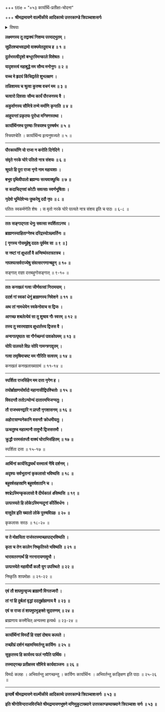 +++
title = "०५३ कार्यार्थि-प्रतीक्षा-चोदना"

+++
**श्रीमद्रामायणे वाल्मीकीये आदिकाव्ये उत्तरकाण्डे त्रिपञ्चाशःसर्गः**


<details><summary>विषयाः</summary>

सीता-शोकेन दिन-चतुष्टयं  
राज्य-कार्याकरणेन दूयता रामेण  
लक्ष्मणं प्रति राज्य-कार्याविमनस्यानर्थ-हेतुत्वे+++(=??)+++ दृष्टान्ततया  
नृगोपाख्यान-निवेदन-पूर्वकं कार्यार्थिनां प्रतीक्षण-चोदना ॥ १ ॥
</details>


**लक्ष्मणस्य तु तद्वाक्यं निशम्य परमाद्भुतम् ।**

**सुप्रीतश्चाभवद्रामो वाक्यमेतदुवाच ह ॥ १ ॥**

**दुर्लभस्त्वीदृशो बन्धुरस्मिन्काले विशेषतः ।**

**यादृशस्त्वं महाबुद्धे मम सौम्य मनोनुगः ॥ २ ॥**

**यच्च मे हृदयं किंचिद्वर्तते शुभलक्षण ।**

**तन्निशामय च श्रुत्वा कुरुष्व वचनं मम ॥ ३ ॥**

**चत्वारो दिवसाः सौम्य कार्यं पौरजनस्य वै ।**

**अकुर्वाणस्य सौमित्रे तन्मे मर्माणि कृन्तति ॥ ४ ॥**

**आहूयन्तां प्रकृतयः पुरोधा मन्त्रिणस्तथा ।**

**कार्यार्थिनश्च पुरुषाः स्त्रियश्च पुरुषर्षभ ॥ ५ ॥**

स्त्रियश्चेति । कार्यार्थिन्य इत्यनुषज्यते ॥ ५ ॥

****

**पौरकार्याणि यो राजा न करोति दिनेदिने ।**

**संवृते नरके घोरे पतितो नात्र संशयः ॥ ६ ॥**

**श्रूयते हि पुरा राजा नृगो नाम महायशाः ।**

**बभूव पृथिवीपालो ब्रह्मण्यः सत्यवाक्छुचिः ॥ ७ ॥**

**स कदाचिद्गवां कोटीः सवत्साः स्वर्णभूषिताः ।**

**नृदेवो भूमिदेवेभ्यः पुष्करेषु ददौ नृपः ॥ ८ ॥**

पतितः स्वकर्मणेति शेषः । स मृतो नरके घोरे पात्यते नात्र संशय इति च पाठः ॥ ६-८ ॥

****

**ततः सङ्गाद्गता धेनुः सवत्सा स्पर्शिताऽनघ ।**

**ब्राह्मणस्याहिताग्नेश्च दरिद्रस्योञ्छवर्तिनः ॥**

**\[ नृगस्य गोसमूहेषु ददतः पूर्वमेव सा ॥ ९ ॥ \]**

**स नष्टां गां क्षुधार्तो वै अन्विष्यंस्तत्रतत्रच ।**

**नापश्यत्सर्वराज्येषु संवत्सरगणान्बहून् ॥ १० ॥**

सङ्गात् राज्ञा दत्तबहुगोसङ्गात् ॥ ९-१० ॥

****

**ततः कनखलं गत्वा जीर्णवत्सां निरामयाम् ।**

**ददर्श गां स्वकां धेनुं ब्राह्मणस्य निवेशने ॥ ११ ॥**

**अथ तां नामधेयेन स्वकेनोवाच स द्विजः ।**

**आगच्छ शबलेत्येवं सा तु शुश्राव गौः स्वरम् ॥ १२ ॥**

**तस्य तु स्वरमाज्ञाय क्षुधार्तस्य द्विजस वै ।**

**अन्वगात्पृष्ठतः सा गौर्गच्छन्तं पावकोपमम् ॥ १३ ॥**

**योपि पालयते विप्रः सोपि गामन्त्रगाद्दृतम् ।**

**गत्वा तमृषिमाचष्ट मम गौरिति सत्वरम् ॥ १४ ॥**

कनखलं कनखलाख्यग्रामं ॥ ११-१४ ॥

****

**स्पर्शिता राजसिंहेन मम दत्ता नृगेण ह ।**

**तयोर्ब्राह्मणयोर्वादो महानासीद्विपश्चितोः ॥ १५ ॥**

**विवदन्तौ ततोऽन्योन्यं दातारमभिजग्मतुः ।**

**तौ राजभवनद्वारि न प्राप्तौ नृगशासनम् ॥ १६ ॥**

**अहोरात्राण्यनेकानि वसन्तौ क्रोधमीयतुः ।**

**ऊचतुश्च महात्मानौ तावुभौ द्विजसत्तमौ ।**

**क्रुद्धौ परमसंतप्तौ वाक्यं घोराभिसंहितम् ॥ १७ ॥**

स्पर्शिता दत्ता ॥ १५-१७ ॥

****

**आर्थिनां कार्यसिद्ध्यर्थं यस्मात्वं नैषि दर्शनम् ।**

**अदृश्यः सर्वभूतानां कृकलासो भविष्यसि ॥ १८ ॥**

**बहुवर्षसहस्राणि बहुवर्षशतानि च ।**

**श्वभ्रेऽस्मिन्कृकलासो वै दीर्घकालं *व*सिष्यसि ॥ १९ ॥**

**उत्पत्स्यते हि लोकेऽस्मिन्यदूनां कीर्तिवर्धनः ।**

**वासुदेव इति ख्यातो लोके पुरुषविग्रहः ॥ २० ॥**

कृकलासः सरठः ॥ १८-२० ॥

****

**स ते मोक्षयिता राजंस्तस्माच्छापाद्भविष्यति ।**

**कृता च तेन कालेन निष्कृतिस्ते भविष्यति ॥ २१ ॥**

**भारावतरणार्थं हि नरनारायणावुभौ ।**

**उत्पत्स्येते महावीर्यौ कलौ युग उपस्थिते ॥ २२ ॥**

निष्कृतिः शापमोक्षः ॥ २१-२२ ॥

****

**एवं तौ शापमुत्सृज्य ब्राह्मणौ विगतज्वरौ ।**

**तां गां हि दुर्बलां वृद्धां ददतुर्ब्राह्मणाय वै ॥ २३ ॥**

**एवं स राजा तं शापमुपभुङ्क्ते सुदारुणम् ॥ २४ ॥**

ब्राह्मणाय कस्मैचित् अन्यस्मा इत्यर्थः ॥ २३-२४ ॥

****

**कार्यार्थिनां विमर्दो हि राज्ञां दोषाय कल्पते ।**

**तच्छीघ्रं दर्शनं महामभिवर्तन्तु कार्यिणः ॥ २५ ॥**

**सुकृतस्य हि कार्यस्य फलं नापैति पार्थिवः ।**

**तस्माद्गच्छ प्रतीक्षस्व सौमित्रे कार्यवाञ्जनः ॥ २६ ॥**

विमर्दः कलहः । अभिवर्तन्तु आगच्छन्तु । कार्यिणः कार्यार्थिनः । अभिवर्तन्तु काङ्क्षिण इति पाठः ॥ २५-२६ ॥

****

**इत्यार्षे श्रीमद्रामायणे वाल्मीकीये आदिकाव्ये उत्तरकाण्डे त्रिपञ्चाशःसर्गः ॥ ५३ ॥**

**इति श्रीगोविन्दराजविरचिते श्रीमद्रामायणभूषणे मणिमुकुटाख्याने उत्तरकाण्डव्याख्याने त्रिपञ्चाशः सर्गः ॥ ५३ ॥**

